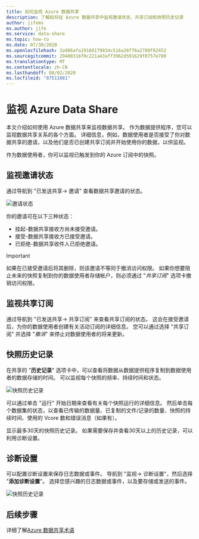 ```yaml
---
title: 如何监视 Azure 数据共享
description: 了解如何在 Azure 数据共享中监视邀请状态、共享订阅和快照历史记录
author: jifems
ms.author: jife
ms.service: data-share
ms.topic: how-to
ms.date: 07/30/2020
ms.openlocfilehash: 2a986afa1916d179834c516a26f76a2789f82452
ms.sourcegitcommit: 29400316f0c221a43aff3962d591629f0757e780
ms.translationtype: MT
ms.contentlocale: zh-CN
ms.lasthandoff: 08/02/2020
ms.locfileid: "87511881"
---
```

# <a name="monitor-azure-data-share"></a>监视 Azure Data Share  

本文介绍如何使用 Azure 数据共享来监视数据共享。 作为数据提供程序，您可以监视数据共享关系的各个方面。 详细信息，例如，数据使用者是否接受了你对数据共享的邀请，以及他们是否已创建共享订阅并开始使用你的数据，以供监视。 

作为数据使用者，你可以监视已触发到你的 Azure 订阅中的快照。 

## <a name="monitor-invitation-status"></a>监视邀请状态

通过导航到 "已发送共享-> 邀请" 查看数据共享邀请的状态。 

![邀请状态](./media/invitation-status.png "邀请状态") 

你的邀请可在以下三种状态：

* 挂起-数据共享接收方尚未接受邀请。
* 接受-数据共享接收方已接受邀请。
* 已拒绝-数据共享收件人已拒绝邀请。

> [!IMPORTANT]
> 如果在已接受邀请后将其删除，则该邀请不等同于撤消访问权限。 如果你想要阻止未来的快照复制到你的数据使用者存储帐户，则必须通过 "*共享订阅*" 选项卡撤销访问权限。 

## <a name="monitor-share-subscriptions"></a>监视共享订阅

通过导航到 "已发送共享-> 共享订阅" 来查看共享订阅的状态。 这会在接受邀请后，为你的数据使用者创建有关活动订阅的详细信息。 您可以通过选择 "共享订阅" 并选择 "*撤消*" 来停止对数据使用者的将来更新。 

## <a name="snapshot-history"></a>快照历史记录 

在共享的 "**历史记录**" 选项卡中，可以查看将数据从数据提供程序复制到数据使用者的数据存储的时间。 可以监视每个快照的频率、持续时间和状态。 

![快照历史记录](./media/sent-shares.png "快照历史记录") 

可以通过单击 "运行" 开始日期来查看有关每个快照运行的详细信息。 然后单击每个数据集的状态，以查看已传输的数据量、已复制的文件/记录的数量、快照的持续时间、使用的 Vcore 数和错误消息（如果有）。 

显示最多30天的快照历史记录。 如果需要保存并查看30天以上的历史记录，可以利用诊断设置。

## <a name="diagnostic-setting"></a>诊断设置

可以配置诊断设置来保存日志数据或事件。 导航到 "监视-> 诊断设置"，然后选择 "**添加诊断设置**"。 选择您感兴趣的日志数据或事件，以及要存储或发送的事件。 

![快照历史记录](./media/diagnostic-settings.png "诊断设置") 

## <a name="next-steps"></a>后续步骤 

详细了解[Azure 数据共享术语](terminology.md)